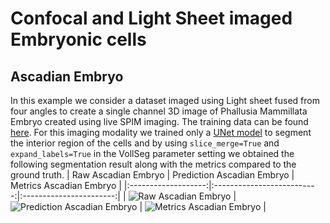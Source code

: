 # Confocal and Light Sheet imaged Embryonic cells

## Ascadian Embryo
In this example we consider a dataset imaged using Light sheet fused from four angles to create a single channel 3D image of Phallusia Mammillata Embryo created using live SPIM imaging. The training data can be found [here](https://figshare.com/articles/dataset/Astec-half-Pm1_Cut_at_2-cell_stage_half_Phallusia_mammillata_embryo_live_SPIM_imaging_stages_6-16_/11309570?backTo=/s/765d4361d1b073beedd5). For this imaging modality we trained only a [UNet model](https://zenodo.org/record/6337699) to segment the interior region of the cells and by using ```slice_merge=True``` and 
```expand_labels=True``` in the VollSeg parameter setting we obtained the following segmentation result along with the metrics compared to the ground truth.
| Raw Ascadian Embryo | Prediction Ascadian Embryo | Metrics Ascadian Embryo |
|:-------------------:|:--------------------------:|:-----------------------:|
| ![Raw Ascadian Embryo](images/Ascadian_raw.png) | ![Prediction Ascadian Embryo](images/Ascadian_pred.png) | ![Metrics Ascadian Embryo](images/Metrics_Ascadian.png) |
